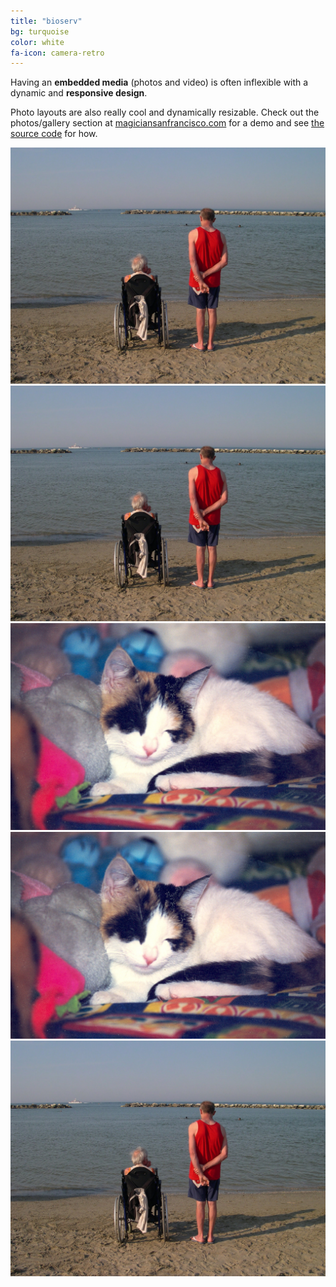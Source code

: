 ```yaml
---
title: "bioserv"
bg: turquoise
color: white
fa-icon: camera-retro
---
```


Having an **embedded media** (photos and video) is often inflexible with a dynamic and **responsive design**.

Photo layouts are also really cool and dynamically resizable. Check out the photos/gallery section at [magiciansanfrancisco.com](http://magiciansanfrancisco.com) for a demo and see [the source code](https://github.com/strongrobert/MagicianSanFrancisco) for how.

<div>
<img class="row large column"  src="img/gallery/orizzonte.jpg" alt="R2-D2 & C3-PO" title="verso il futuro" />
<img class="row small column"  src="img/gallery/orizzonte.jpg" alt="R2-D2 & C3-PO" title="verso il futuro" />
<img class="row small column"  src="img/gallery/cleo.jpg" alt="cleo" title="cleo" /><img class="row large column"  src="img/gallery/cleo.jpg" alt="cleo" title="cleo" />
<img class="row full column"  src="img/gallery/orizzonte.jpg" alt="R2-D2 & C3-PO" title="verso il futuro" />
</div>